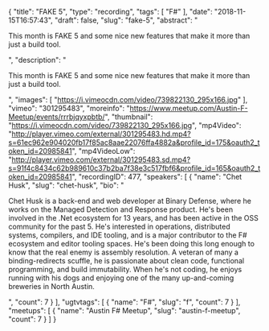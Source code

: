 {
  "title": "FAKE 5",
  "type": "recording",
  "tags": [
    "F#"
  ],
  "date": "2018-11-15T16:57:43",
  "draft": false,
  "slug": "fake-5",
  "abstract": "<p>This month is FAKE 5 and some nice new features that make it more than just a build tool.</p>",
  "description": "<p>This month is FAKE 5 and some nice new features that make it more than just a build tool.</p>",
  "images": [
    "https://i.vimeocdn.com/video/739822130_295x166.jpg"
  ],
  "vimeo": "301295483",
  "moreinfo": "https://www.meetup.com/Austin-F-Meetup/events/rrrbjqyxpbtb/",
  "thumbnail": "https://i.vimeocdn.com/video/739822130_295x166.jpg",
  "mp4Video": "http://player.vimeo.com/external/301295483.hd.mp4?s=61ec962e904020fb17f85ac8aae22076ffa4882a&profile_id=175&oauth2_token_id=20985841",
  "mp4VideoLow": "http://player.vimeo.com/external/301295483.sd.mp4?s=91f4c8434c62b989610c37b2ba7f38e3c517fbf6&profile_id=165&oauth2_token_id=20985841",
  "recordingID": 477,
  "speakers": [
    {
      "name": "Chet Husk",
      "slug": "chet-husk",
      "bio": "<p>Chet Husk is a back-end and web developer at Binary Defense, where he works on the Managed Detection and Response product. He's been involved in the .Net ecosystem for 13 years, and has been active in the OSS community for the past 5. He's interested in operations, distributed systems, compilers, and IDE tooling, and is a major contributor to the F# ecosystem and editor tooling spaces. He's been doing this long enough to know that the real enemy is assembly resolution. A veteran of many a binding-redirects scuffle, he is passionate about clean code, functional programming, and build immutability. When he's not coding, he enjoys running with his dogs and enjoying one of the many up-and-coming breweries in North Austin.</p>",
      "count": 7
    }
  ],
  "ugtvtags": [
    {
      "name": "F#",
      "slug": "f",
      "count": 7
    }
  ],
  "meetups": [
    {
      "name": "Austin F# Meetup",
      "slug": "austin-f-meetup",
      "count": 7
    }
  ]
}
